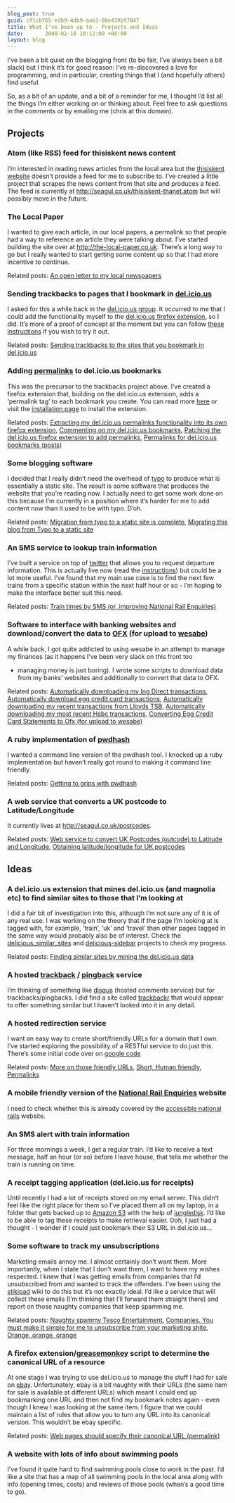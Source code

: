 ```yaml
---
blog_post: true
guid: cf1cb765-edb9-4db9-aab3-08e439b97047
title: What I've been up to - Projects and Ideas
date:       2008-02-18 10:12:00 +00:00
layout: blog
---
```


I’ve been a bit quiet on the blogging front (to be fair, I’ve always
been a bit slack) but I think it’s for good reason: I’ve re-discovered a
love for programming, and in particular, creating things that I (and
hopefully others) find useful.

So, as a bit of an update, and a bit of a reminder for me, I thought I’d
list all the things I’m either working on or thinking about. Feel free
to ask questions in the comments or by emailing me (chris at this
domain).

Projects
--------

### Atom (like RSS) feed for thisiskent news content

I’m interested in reading news articles from the local area but the
[thisiskent website](http://www.thisiskent.co.uk) doesn’t provide a feed
for me to subscribe to. I’ve created a little project that scrapes the
news content from that site and produces a feed. The feed is currently
at <http://seagul.co.uk/thisiskent-thanet.atom> but will possibly move
in the future.

### The Local Paper

I wanted to give each article, in our local papers, a permalink so that
people had a way to reference an article they were talking about. I’ve
started building the site over at <http://the-local-paper.co.uk>.
There’s a long way to go but I really wanted to start getting some
content up so that I had more incentive to continue.

Related posts: [An open letter to my local
newspapers](/articles/2007/06/01/an-open-letter-to-my-local-newspapers)

### Sending trackbacks to pages that I bookmark in [del.icio.us](http://del.icio.us)

I asked for this a while back in the [del.icio.us
group](http://tech.groups.yahoo.com/group/ydn-delicious/message/1447).
It occurred to me that I could add the functionality myself to the
[del.icio.us firefox
extension](https://addons.mozilla.org/en-US/firefox/addon/3615), so I
did. It’s more of a proof of concept at the moment but you can follow
[these
instructions](/articles/2008/02/04/sending-trackbacks-to-the-sites-that-you-bookmark-in-del-icio-us)
if you wish to try it out.

Related posts: [Sending trackbacks to the sites that you bookmark in
del.icio.us](/articles/2008/02/04/sending-trackbacks-to-the-sites-that-you-bookmark-in-del-icio-us)

### Adding [permalinks](http://en.wikipedia.org/wiki/Permalink) to del.icio.us bookmarks

This was the precursor to the trackbacks project above. I’ve created a
firefox extension that, building on the del.icio.us extension, adds a
‘permalink tag’ to each bookmark you create. You can read more
[here](/articles/2007/12/18/extracting-my-del-icio-us-permalinks-functionality-into-its-own-firefox-extension)
or visit the [installation
page](http://delicious-permalinks.googlegroups.com/web/installation.html)
to install the extension.

Related posts: [Extracting my del.icio.us permalinks functionality into
its own firefox
extension](/articles/2007/12/18/extracting-my-del-icio-us-permalinks-functionality-into-its-own-firefox-extension),
[Commenting on my del.icio.us
bookmarks](/articles/2007/09/29/commenting-on-my-del-icio-us-bookmarks),
[Patching the del.icio.us firefox extension to add
permalinks](/articles/2007/09/05/patching-the-del-icio-us-firefox-extension-to-add-permalinks),
[Permalinks for del.icio.us bookmarks
(posts)](/articles/2007/09/04/permalinks-for-del-icio-us-bookmarks-posts)

### Some blogging software

I decided that I really didn’t need the overhead of
[typo](http://www.typosphere.org/) to produce what is essentially a
static site. The result is some software that produces the website that
you’re reading now. I actually need to get some work done on this
because I’m currently in a position where it’s harder for me to add
content now than it used to be with typo. D’oh.

Related posts: [Migration from typo to a static site is
complete](/articles/2008/01/23/migration-from-typo-to-a-static-site-is-complete),
[Migrating this blog from Typo to a static
site](/articles/2008/01/23/migrating-this-blog-from-typo-to-a-static-site)

### An SMS service to lookup train information

I’ve built a service on top of [twitter](http://www.twitter.com) that
allows you to request departure information. This is actually live now
(read the
[instructions](/articles/2007/07/24/train-times-by-sms-or-improving-national-rail-enquiries))
but could be a lot more useful. I’ve found that my main use case is to
find the next few trains from a specific station within the next half
hour or so - I’m hoping to make the interface better suit this need.

Related posts: [Train times by SMS (or, improving National Rail
Enquiries)](/articles/2007/07/24/train-times-by-sms-or-improving-national-rail-enquiries)

### Software to interface with banking websites and download/convert the data to [OFX](http://www.ofx.net/) (for upload to [wesabe](http://www.wesabe.com))

A while back, I got quite addicted to using wesabe in an attempt to
manage my finances (as it happens I’ve been very slack on this front too
- managing money is just boring). I wrote some scripts to download data
from my banks’ websites and additionally to convert that data to OFX.

Related posts: [Automatically downloading my Ing Direct
transactions](/articles/2007/06/23/automatically-downloading-my-ing-direct-transactions),
[Automatically download egg credit card
transactions](/articles/2007/06/23/automatically-download-egg-credit-card-transactions),
[Automatically downloading my recent transactions from Lloyds
TSB](/articles/2007/05/14/automatically-downloading-my-recent-transactions-from-lloyds-tsb),
[Automatically downloading my most recent Hsbc
transactions](/articles/2007/05/04/automatically-downloading-my-most-recent-hsbc-transactions),
[Converting Egg Credit Card Statements to Ofx (for upload to
wesabe)](/articles/2007/04/01/converting-egg-credit-card-statements-to-ofx-for-upload-to-wesabe)

### A ruby implementation of [pwdhash](http://www.pwdhash.com)

I wanted a command line version of the pwdhash tool. I knocked up a ruby
implementation but haven’t really got round to making it command line
friendly.

Related posts: [Getting to grips with
pwdhash](/articles/2007/04/11/getting-to-grips-with-pwdhash)

### A web service that converts a UK postcode to Latitude/Longitude

It currently lives at <http://seagul.co.uk/postcodes>.

Related posts: [Web service to convert UK Postcodes (outcode) to
Latitude and
Longitude](/articles/2007/07/13/web-service-to-convert-uk-postcodes-outcode-to-latitude-and-longitude),
[Obtaining latitude/longitude for UK
postcodes](/articles/2007/04/03/obtaining-latitude-longitude-for-uk-postcodes)

Ideas
-----

### A del.icio.us extension that mines del.icio.us (and magnolia etc) to find similar sites to those that I’m looking at

I did a fair bit of investigation into this, although I’m not sure any
of it is of any real use. I was working on the theory that if the page
I’m looking at is tagged with, for example, ‘train’, ‘uk’ and ‘travel’
then other pages tagged in the same way would probably also be of
interest. Check the
[delicious\_similar\_sites](http://chrisroos.googlecode.com/svn/trunk/delicious_similar_sites)
and
[delicious-sidebar](http://chrisroos.googlecode.com/svn/trunk/delicious-sidebar)
projects to check my progress.

Related posts: [Finding similar sites by mining the del.icio.us
data](/articles/2007/10/03/finding-similar-sites-by-mining-the-del-icio-us-data)

### A hosted [trackback](http://en.wikipedia.org/wiki/Trackback) / [pingback](http://en.wikipedia.org/wiki/Pingback) service

I’m thinking of something like [disqus](http://www.disqus.com) (hosted
comments service) but for trackbacks/pingbacks. I did find a site called
[trackbackr](http://www.trackbackr.com) that would appear to offer
something similar but I haven’t looked into it in any detail.

### A hosted redirection service

I want an easy way to create short/friendly URLs for a domain that I
own. I’ve started exploring the possibility of a RESTful service to do
just this. There’s some initial code over on [google
code](http://chrisroos.co.uk/code/mongrel-redirection)

Related posts: [More on those friendly
URLs](/articles/2007/12/07/more-on-those-friendly-urls), [Short, Human
friendly,
Permalinks](/articles/2007/11/27/short-human-friendly-permalinks)

### A mobile friendly version of the [National Rail Enquiries](http://www.nationalrail.co.uk) website

I need to check whether this is already covered by the [accessible
national rails](http://www.traintimes.org.uk) website.

### An SMS alert with train information

For three mornings a week, I get a regular train. I’d like to receive a
text message, half an hour (or so) before I leave house, that tells me
whether the train is running on time.

### A receipt tagging application (del.icio.us for receipts)

Until recently I had a lot of receipts stored on my email server. This
didn’t feel like the right place for them so I’ve placed them all on my
laptop, in a folder that gets backed up to [Amazon
S3](http://aws.amazon.com/s3) with the help of
[jungledisk](http://jungledisk.com). I’d like to be able to tag these
receipts to make retrieval easier. Ooh, I just had a thought - I wonder
if I could just bookmark their S3 URL in del.icio.us…

### Some software to track my unsubscriptions

Marketing emails annoy me. I almost certainly don’t want them. More
importantly, when I state that I don’t want them, I want to have my
wishes respected. I knew that I was getting emails from companies that
I’d unsubscribed from and wanted to track the offenders. I’ve been using
the [stikipad](http://www.stikipad.com) wiki to do this but it’s not
exactly ideal. I’d like a service that will collect these emails (I’m
thinking that I’ll forward them straight there) and report on those
naughty companies that keep spamming me.

Related posts: [Naughty spammy Tesco
Entertainment](/articles/2007/10/31/naughty-spammy-tesco-entertainment),
[Companies. You must make it simple for me to unsubscribe from your
marketing
shite](/articles/2007/09/21/companies-you-must-make-it-simple-for-me-to-unsubscribe-from-your-marketing-shite),
[Orange, orange, orange](/articles/2007/03/16/orange-orange-orange)

### A firefox extension/[greasemonkey](https://addons.mozilla.org/en-US/firefox/addon/748) script to determine the canonical URL of a resource

At one stage I was trying to use del.icio.us to manage the stuff I had
for sale on [ebay](http://www.ebay.co.uk). Unfortunately, ebay is a bit
naughty with their URLs (the same item for sale is available at
different URLs) which meant I could end up bookmarking one URL and then
not find my bookmark notes again - even though I knew I was looking at
the same item. I figure that we could maintain a list of rules that
allow you to turn any URL into its canonical version. This wouldn’t be
ebay specific.

Related posts: [Web pages should specify their canonical URL
(permalink)](/articles/2007/12/14/web-pages-should-specify-their-canonical-url-permalink)

### A website with lots of info about swimming pools

I’ve found it quite hard to find swimming pools close to work in the
past. I’d like a site that has a map of all swimming pools in the local
area along with info (opening times, costs) and reviews of those pools
(when’s a good time to go).
